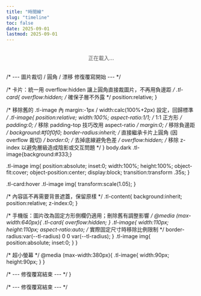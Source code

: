 ```yaml
---
title: "時間線"
slug: "timeline"
toc: false
date: 2025-09-01
lastmod: 2025-09-01
---
```


<div id="timelineContainer">正在載入...</div>

<script>
document.addEventListener('DOMContentLoaded', function() {
  // 資料定義
  const timelineData = [
    {
      id: "couple",
      title: "我們在一起",
      date: "07/08/2025 11:38",
      image: "/images/timeline/f-avatar.webp",
      alt: "女友頭像",
      modalTitle: "關係",
      modalSubtitle: "開始於 2025 年 8 月 7 日 11:38am",
      modalContent: `
        <p>我們生活在不同的國家/地區（澳大利亞 / 台灣），透過遠距方式經營關係。我們都是泛性戀 🩷💛🩵，擁抱多元性別與關係形式。</p>
        <p>雖然相隔兩地，我們仍保持每天的交流與聯繫，分享彼此的生活、工作與興趣愛好。我們彼此支持、尊重對方的獨立空間，同時也計劃定期見面。</p>
        <p>想了解更多我們的日常點滴，歡迎關注我的 Instagram: <a href="https://www.instagram.com/abyss_74.50/" target="_blank" rel="noopener" class="tl-highlight-link">@abyss_74.50</a></p>
      `,
      linkUrl: "/zh-hant/about/#relationship"
    },
    {
      id: "hash",
      title: "薯餅年齡",
      date: "24/06/2025",
      image: "/images/timeline/hashbrown.webp",
      alt: "薯餅",
      modalTitle: "薯餅 (Hash Brown)",
      modalSubtitle: "生日：2025 年 6 月 24 日",
      modalContent: `
        <p>薯餅是一隻純種泰迪天竺鼠，毛色淺咖啡。比較活潑好動，喜歡在籠子裡轉圈跑酷，常常推著自己的窩到處跑，玩耍時精力充沛。</p>
        <p>最愛的食物：紅色和綠甜椒（超級喜歡）、玉米鬚和胡蘿蔔。牠喜歡在傍晚活躍，會發出吱吱聲討零食。</p>
        <p>更多薯餅的可愛照片請見 Instagram: <a href="https://instagram.com/zakk.au" target="_blank" rel="noopener" class="tl-highlight-link">@zakk.au</a></p>
      `,
      linkUrl: "/zh-hant/about/#pets"
    },
    {
      id: "potato",
      title: "馬鈴薯年齡",
      date: "27/07/2025",
      image: "/images/timeline/potato.webp",
      alt: "馬鈴薯",
      modalTitle: "馬鈴薯 (Potato)",
      modalSubtitle: "生日：2025 年 7 月 27 日",
      modalContent: `
        <p>馬鈴薯是一隻純種泰迪天竺鼠，毛色深巧克力色，性格較為貪吃且膽子比較大。牠常常一邊吃一邊玩，有時候會邊吃邊拉，偶爾會在糧盆裡面拉出糞便。</p>
        <p>喜歡的食物：紅色和綠甜椒、玉米鬚和胡蘿蔔。牠也喜歡在草堆裡面睡覺，醒來後會繼續吃，是個貪吃又勇敢的小家伙。</p>
        <p>更多馬鈴薯的日常分享請見 Instagram: <a href="https://instagram.com/zakk.au" target="_blank" rel="noopener" class="tl-highlight-link">@zakk.au</a></p>
      `,
      linkUrl: "/zh-hant/about/#pets"
    }
  ];
  
  // 頁面HTML
  let html = `
  <div class="tl-container">
    <div class="tl-grid">
      ${timelineData.map(item => `
        <div class="tl-card" data-key="${item.id}">
          <div class="tl-image">
            <img src="${item.image}" alt="${item.alt}" loading="lazy">
          </div>
          <div class="tl-content">
            <h3>${item.title}</h3>
            <div class="tl-counter" id="${item.id}Counter">
              <p class="tl-days">0</p>
              <p class="tl-time">00:00:00</p>
            </div>
            <p class="tl-meta">${item.id === 'couple' ? `自 ${item.date} 起` : `生日：${item.date}`}</p>
          </div>
          <button class="tl-more">了解更多</button>
        </div>
      `).join('')}
    </div>
    <div class="tl-footer">
      <p class="tl-note" id="timeInfo">雪梨時間 UTC+10 (AEST) ❄️</p>
    </div>
  </div>
  
  <div class="tl-modal-backdrop">
    <div class="tl-modal">
      <button class="tl-close-btn">✕</button>
      <div class="tl-modal-header">
        <h3 class="tl-modal-title"></h3>
        <p class="tl-modal-subtitle"></p>
      </div>
      <div class="tl-modal-body"></div>
      <div class="tl-modal-footer">
        <a href="#" class="tl-btn tl-about-link">查看詳情</a>
        <button class="tl-btn tl-close-btn-alt">關閉</button>
      </div>
    </div>
  </div>
  `;
  
  // 插入HTML
  document.getElementById('timelineContainer').innerHTML = html;
  
  // 獲取元素
  const modalBackdrop = document.querySelector('.tl-modal-backdrop');
  const modal = document.querySelector('.tl-modal');
  const closeButtons = document.querySelectorAll('.tl-close-btn');
  const aboutLink = document.querySelector('.tl-about-link');
  
  // 處理模態框關閉
  const closeModal = () => {
    modalBackdrop.classList.remove('active');
    document.body.style.overflow = '';
  };
  
  // 綁定關閉事件
  closeButtons.forEach(btn => {
    btn.addEventListener('click', closeModal);
  });
  document.querySelector('.tl-close-btn-alt').addEventListener('click', closeModal);
  
  modalBackdrop.addEventListener('click', e => {
    if (e.target === modalBackdrop) closeModal();
  });
  
  // ESC鍵關閉
  document.addEventListener('keydown', e => {
    if (e.key === 'Escape' && modalBackdrop.classList.contains('active')) {
      closeModal();
    }
  });
  
  // 打開模態框
  const openModal = (key) => {
    const data = timelineData.find(item => item.id === key);
    if (!data) return;
    
    modal.querySelector('.tl-modal-title').textContent = data.modalTitle;
    modal.querySelector('.tl-modal-subtitle').textContent = data.modalSubtitle;
    modal.querySelector('.tl-modal-body').innerHTML = data.modalContent;
    aboutLink.href = data.linkUrl;
    
    modalBackdrop.classList.add('active');
    document.body.style.overflow = 'hidden';
  };
  
  // 綁定卡片點擊
  document.querySelectorAll('.tl-card').forEach(card => {
    const key = card.getAttribute('data-key');
    const btn = card.querySelector('.tl-more');
    
    card.addEventListener('click', e => {
      if (e.target !== btn && !btn.contains(e.target)) {
        openModal(key);
      }
    });
    
    btn.addEventListener('click', e => {
      e.stopPropagation();
      openModal(key);
    });
  });
  
  // 計算時間
  const MEL_TIMEZONE = 10; // UTC+10
  const MEL_MS = MEL_TIMEZONE * 60 * 60 * 1000;
  
  const getMelbourneTime = () => {
    return new Date(Date.now() + MEL_MS);
  };
  
  const parseDate = (dateStr) => {
    // 處理日期時間格式: DD/MM/YYYY HH:MM
    const [datePart, timePart = "00:00"] = dateStr.split(" ");
    const [day, month, year] = datePart.split('/').map(n => parseInt(n));
    const [hours, minutes] = timePart.split(':').map(n => parseInt(n));
    
    // 使用澳洲時間 UTC+10
    return new Date(Date.UTC(year, month - 1, day, hours - 10, minutes, 0));
  };
  
  const timeSince = (dateStr) => {
    const startDate = parseDate(dateStr);
    const now = getMelbourneTime();
    
    // 計算毫秒差
    const diff = now - startDate;
    
    if (diff < 0) return { days: 0, hours: 0, minutes: 0, seconds: 0 }; // 未來日期
    
    // 計算天數與剩餘時間
    const days = Math.floor(diff / (24 * 60 * 60 * 1000));
    const hours = Math.floor((diff % (24 * 60 * 60 * 1000)) / (60 * 60 * 1000));
    const minutes = Math.floor((diff % (60 * 60 * 1000)) / (60 * 1000));
    const seconds = Math.floor((diff % (60 * 1000)) / 1000);
    
    return { days, hours, minutes, seconds };
  };
  
  // 更新計數器 (只替換 timeInfo 文字內容)
  const updateCounters = () => {
    timelineData.forEach(item => {
      const time = timeSince(item.date);
      const counter = document.getElementById(`${item.id}Counter`);
      if (counter) {
        const daysEl = counter.querySelector('.tl-days');
        const timeEl = counter.querySelector('.tl-time');
        
        if (daysEl) daysEl.textContent = time.days;
        if (timeEl) timeEl.textContent = 
          `${String(time.hours).padStart(2, '0')}:${String(time.minutes).padStart(2, '0')}:${String(time.seconds).padStart(2, '0')}`;
      }
    });
    
    // 更新時間資訊，使用指定格式
    const now = getMelbourneTime();
    const dateStr = `${String(now.getUTCDate()).padStart(2,'0')}/${String(now.getUTCMonth()+1).padStart(2,'0')}/${now.getUTCFullYear()}`;
    const timeStr = `${String(now.getUTCHours()).padStart(2,'0')}:${String(now.getUTCMinutes()).padStart(2,'0')}:${String(now.getUTCSeconds()).padStart(2,'0')}`;
    const info = document.getElementById('timeInfo');
    if(info){
      info.textContent = `雪梨時間：${dateStr} ${timeStr} - UTC+10 (AEST) ❄️`;
    }
  };
  
  // 立即更新一次
  updateCounters();
  
  // 每秒更新
  setInterval(updateCounters, 1000);
});
</script>

<style>
/* ===== 時間線設計 ===== */

/* 基本變量與容器 */
.tl-container {
  --tl-accent: var(--hb-active, #e1306c);
  --tl-radius: 18px;
  --tl-bg-light: #fff;
  --tl-bg-dark: #2a2b2f;
  --tl-border-light: rgba(0,0,0,0.06);
  --tl-border-dark: rgba(255,255,255,0.1);
  --tl-shadow: 0 8px 16px rgba(0,0,0,0.08);
  --tl-shadow-hover: 0 12px 24px rgba(0,0,0,0.12);
  
  max-width: 1080px;
  margin: 0 auto;
  padding: 0 0 2rem;
  font-family: -apple-system, BlinkMacSystemFont, "Segoe UI", sans-serif;
  color: rgba(0, 0, 0, 0.85);
}

body.dark .tl-container { color: rgba(255, 255, 255, 0.85); }

/* 卡片網格 - 桌面三列 */
.tl-grid {
  display: grid;
  grid-template-columns: repeat(3, 1fr);
  gap: 1.5rem;
  margin-top: 0.25rem;
  margin-bottom: 1.25rem;
}

/* 卡片基本樣式 */
.tl-card {
  background: var(--tl-bg-light) !important;
  border-radius: var(--tl-radius);
  box-shadow: var(--tl-shadow);
  overflow: hidden;
  cursor: pointer;
  transition: transform 0.3s, box-shadow 0.3s;
  display: flex;
  flex-direction: column;
  border: 1px solid var(--tl-border-light);
  height: 100%;
  position: relative;
}

body.dark .tl-card {
  background: var(--tl-bg-dark) !important;
  border-color: var(--tl-border-dark);
}

.tl-card:hover {
  transform: translateY(-5px);
  box-shadow: var(--tl-shadow-hover);
}

/* 圖片容器 - 完全覆蓋卡片頂部 */
.tl-image {
  position: relative;
  width: 100%;
  aspect-ratio: 1/1;              /* 1:1 正方形 */
  padding: 0;                     /* 刪除 padding-top hack */
  margin: 0;                      /* 移除負邊距 */
  background: #f0f0f0;
  border-radius: inherit;         /* 從父層（.tl-card）繼承圓角 */
  border: 0;                      /* 移除預設邊框 */
  overflow: hidden;
}
body.dark .tl-image {
  background: #333;
}

/* 圖片居中裁切 */
.tl-image img {
  position: absolute;
  inset: 0;
  width: 100%;
  height: 100%;
  object-fit: cover;
  object-position: center;
  display: block;
  transition: transform 0.35s;
}

.tl-card:hover .tl-image img {
  transform: scale(1.05);
}

/* 卡片內容區 */
.tl-content {
  padding: 1rem 1.2rem;
  flex-grow: 1;
  display: flex;
  flex-direction: column;
  justify-content: center;
  text-align: center;
  background: inherit;
  position: relative;
  z-index: 0;
}

.tl-content h3 {
  font-size: 1rem;
  font-weight: 700;
  margin-bottom: 0.6rem;
  color: var(--tl-accent);
}

/* 計數器 */
.tl-counter {
  margin-bottom: 0.6rem;
}

.tl-days {
  font-size: 2.6rem;
  font-weight: 800;
  line-height: 1;
  margin-bottom: 0.2rem;
  color: var(--tl-accent);
}

.tl-time {
  font-size: 0.8rem;
  font-family: monospace;
  letter-spacing: 0.02rem;
  opacity: 0.8;
  font-weight: 600;
}

.tl-meta {
  font-size: 0.7rem;
  opacity: 0.7;
  margin-top: 0.4rem;
}

/* 了解更多按鈕 */
.tl-more {
  margin-top: auto;
  background: #f5f5f7;
  color: #333;
  border: none;
  padding: 0.7rem;
  font-size: 0.75rem;
  font-weight: 600;
  cursor: pointer;
  transition: all 0.25s;
  border-top: 1px solid rgba(0,0,0,0.04);
}

.tl-more:hover {
  background: var(--tl-accent);
  color: white;
}

body.dark .tl-more {
  background: #32333a;
  color: #ddd;
  border-top: 1px solid rgba(255,255,255,0.05);
}

body.dark .tl-more:hover {
  background: var(--tl-accent);
  color: white;
}

/* 時間備註 - 左對齊與紅線 */
.tl-footer {
  margin-top: 0.8rem;
  text-align: left;
}

.tl-note {
  font-size: 0.75rem;
  opacity: 0.8;
  padding-left: 0.8rem;
  position: relative;
  line-height: 1.5;
  font-family: monospace;
  display: inline-block;
}

.tl-note::before {
  content: '';
  position: absolute;
  left: 0;
  top: 0;
  bottom: 0;
  width: 3px;
  background-color: var(--tl-accent);
  border-radius: 3px;
}

/* 模態框樣式 */
.tl-modal-backdrop {
  position: fixed;
  top: 0;
  left: 0;
  right: 0;
  bottom: 0;
  background: rgba(0,0,0,0.8);
  display: flex;
  align-items: center;
  justify-content: center;
  padding: 1.5rem;
  z-index: 9999;
  backdrop-filter: blur(8px);
  opacity: 0;
  visibility: hidden;
  transition: opacity 0.3s, visibility 0.3s;
}

.tl-modal-backdrop.active {
  opacity: 1;
  visibility: visible;
}

.tl-modal {
  background: #fff;
  width: 100%;
  max-width: 540px;
  border-radius: 18px;
  padding: 1.8rem;
  position: relative;
  box-shadow: 0 25px 50px -12px rgba(0,0,0,0.4);
  max-height: 85vh;
  overflow-y: auto;
  transform: scale(0.95);
  transition: transform 0.3s;
  color: rgba(0, 0, 0, 0.85);
}

.tl-modal-backdrop.active .tl-modal {
  transform: scale(1);
}

body.dark .tl-modal {
  background: #26272c;
  color: rgba(255, 255, 255, 0.9);
  box-shadow: 0 25px 50px -12px rgba(0,0,0,0.7);
}

.tl-modal-title {
  font-size: 1.5rem;
  font-weight: 700;
  color: var(--tl-accent);
  margin-bottom: 0.3rem;
}

body.dark .tl-modal-title {
  color: #ff8fb7;
}

.tl-modal-subtitle {
  font-size: 0.85rem;
  opacity: 0.7;
  margin-bottom: 1.5rem;
}

.tl-modal-body {
  font-size: 0.95rem;
  line-height: 1.7;
  margin-bottom: 1.5rem;
}

.tl-modal-body p {
  margin-bottom: 1rem;
}

.tl-highlight-link {
  color: var(--tl-accent);
  text-decoration: none;
  font-weight: 700;
  border-bottom: 2px solid var(--tl-accent);
  padding-bottom: 1px;
  transition: background-color 0.2s, color 0.2s;
}

.tl-highlight-link:hover {
  background-color: var(--tl-accent);
  color: white;
  border-color: transparent;
}

.tl-modal-body a {
  color: var(--tl-accent);
  text-decoration: none;
  border-bottom: 1px solid transparent;
  transition: border-color 0.2s;
}

.tl-modal-body a:hover {
  border-color: var(--tl-accent);
}

.tl-modal-footer {
  display: flex;
  justify-content: space-between;
}

.tl-btn {
  padding: 0.7rem 1.3rem;
  border-radius: 10px;
  font-size: 0.8rem;
  font-weight: 600;
  cursor: pointer;
  transition: all 0.25s;
}

.tl-about-link {
  background: #f0f0f2;
  color: #333;
  text-decoration: none;
}

.tl-about-link:hover {
  background: var(--tl-accent);
  color: white;
}

body.dark .tl-about-link {
  background: #32333a;
  color: #ddd;
}

body.dark .tl-about-link:hover {
  background: var(--tl-accent);
  color: white;
}

.tl-close-btn-alt {
  background: rgba(0,0,0,0.05);
  color: #666;
  border: none;
}

.tl-close-btn-alt:hover {
  background: #f44336;
  color: white;
}

body.dark .tl-close-btn-alt {
  background: rgba(255,255,255,0.1);
  color: #ddd;
}

body.dark .tl-close-btn-alt:hover {
  background: #f44336;
  color: white;
}

.tl-close-btn {
  position: absolute;
  top: 1.2rem;
  right: 1.2rem;
  width: 32px;
  height: 32px;
  background: rgba(0,0,0,0.05);
  border: none;
  border-radius: 50%;
  font-size: 1.2rem;
  display: flex;
  align-items: center;
  justify-content: center;
  cursor: pointer;
  color: #666;
  transition: all 0.25s;
}

.tl-close-btn:hover {
  background: rgba(0,0,0,0.15);
  color: #333;
}

body.dark .tl-close-btn {
  background: rgba(255,255,255,0.1);
  color: #bbb;
}

body.dark .tl-close-btn:hover {
  background: rgba(255,255,255,0.2);
  color: white;
}

/* 載入提示 */
#timelineContainer {
  text-align: center;
  padding: 1rem 0;
  font-weight: 500;
  opacity: 0.7;
}

/* 平板響應式設計 */
@media (max-width: 1080px) {
  .tl-grid {
    grid-template-columns: repeat(2, 1fr);
    gap: 1.2rem;
  }
}

/* 手機響應式設計 - 修復手機版按鈕問題 */
@media (max-width: 640px) {
  .tl-grid {
    grid-template-columns: 1fr;
    gap: 1rem;
    padding: 0 0.5rem;
  }
  
  .tl-card {
    display: grid;
    grid-template-columns: 110px 1fr;
    height: auto;
    min-height: 110px; /* 確保足夠高度 */
    grid-template-rows: auto;
    grid-template-areas: "image content";
  }
  
  .tl-image {
    width: 110px;
    height: 110px;
    aspect-ratio: auto;  /* 實際固定尺寸時移除比例限制 */
    border-radius: var(--tl-radius) 0 0 var(--tl-radius);
  }
  
  .tl-image img {
    position: absolute;
    inset: 0;
  }
  
  .tl-content {
    width: auto;
    text-align: left;
    padding: 0.7rem 0.8rem;
    padding-bottom: 2.5rem; /* 為按鈕留出空間 */
    position: relative;
    grid-area: content;
  }
  
  .tl-counter {
    display: flex;
    align-items: flex-end;
    gap: 0.5rem;
    margin-bottom: 0.3rem;
  }
  
  .tl-days {
    font-size: 1.8rem;
    margin-bottom: 0;
  }
  
  .tl-time {
    font-size: 0.65rem;
    padding-bottom: 0.1rem;
  }
  
  .tl-meta {
    font-size: 0.65rem;
    margin-top: 0.2rem;
  }
  
  /* 修復手機版按鈕 */
  .tl-more {
    position: absolute;
    right: 0.5rem;
    bottom: 0.5rem;
    left: auto; /* 取消左側對齊 */
    width: auto;
    padding: 0.4rem 0.7rem;
    font-size: 0.65rem;
    border-radius: 6px;
    border: none;
    margin: 0; /* 重置外邊距 */
    background: rgba(0,0,0,0.05);
    border-top: none; /* 移除頂部邊框 */
    z-index: 2;
  }
  
  body.dark .tl-more {
    background: rgba(255,255,255,0.08);
  }
}

/* 超小屏幕適配 */
@media (max-width: 380px) {
  .tl-card {
    grid-template-columns: 90px 1fr;
  }
  
  .tl-image {
    width: 90px;
    height: 90px;
  }
  
  .tl-days {
    font-size: 1.6rem;
  }
  
  .tl-content {
    padding: 0.6rem 0.7rem 2.5rem 0.7rem;
  }
  
  .tl-content h3 {
    font-size: 0.9rem;
    margin-bottom: 0.4rem;
  }
  
  .tl-more {
    padding: 0.3rem 0.6rem;
    font-size: 0.6rem;
    right: 0.4rem;
    bottom: 0.4rem;
  }
}
</style>
/* --- 圖片裁切 / 圓角 / 漂移 修復覆寫開始 --- */

/* 卡片：統一用 overflow:hidden 讓上圓角直接裁圖片，不再用負邊距 */
.tl-card{
  overflow:hidden; /* 確保子層不外露 */
  position:relative;
}

/* 移除舊的 .tl-image 內 margin:-1px / width:calc(100%+2px) 設定，回歸標準 */
.tl-image{
  position:relative;
  width:100%;
  aspect-ratio:1/1;              /* 1:1 正方形 */
  padding:0;                     /* 移除 padding-top 技巧改用 aspect-ratio */
  margin:0;                      /* 移除負邊距 */
  background:#f0f0f0;
  border-radius:inherit;         /* 直接繼承卡片上圓角 (因 overflow 裁切) */
  border:0;                      /* 去掉底線避免色差 */
  overflow:hidden;
  /* 移除 z-index 以避免層級造成陰影或交互問題 */
}
body.dark .tl-image{background:#333;}

.tl-image img{
  position:absolute;
  inset:0;
  width:100%;
  height:100%;
  object-fit:cover;
  object-position:center;
  display:block;
  transition:transform .35s;
}

.tl-card:hover .tl-image img{
  transform:scale(1.05);
}

/* 內容區不再需要背景遮蓋，保留原樣 */
.tl-content{
  background:inherit;
  position:relative;
  z-index:0;
}

/* 手機版：圖片改為固定方形側欄仍適用；刪除舊有調整影響 */
@media (max-width:640px){
  .tl-card{
    overflow:hidden;
  }
  .tl-image{
    width:110px;
    height:110px;
    aspect-ratio:auto;  /* 實際固定尺寸時移除比例限制 */
    border-radius:var(--tl-radius) 0 0 var(--tl-radius);
  }
  .tl-image img{
    position:absolute;
    inset:0;
  }
}

/* 超小螢幕 */
@media (max-width:380px){
  .tl-image{
    width:90px;
    height:90px;
  }
}

/* --- 修復覆寫結束 --- */
}

/* --- 修復覆寫結束 --- */
</style>
